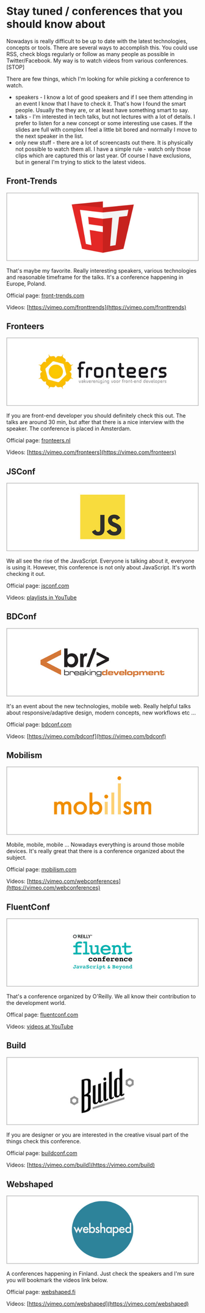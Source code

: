 # Stay tuned / conferences that you should know about

Nowadays is really difficult to be up to date with the latest technologies, concepts or tools. There are several ways to accomplish this. You could use RSS, check blogs regularly or follow as many people as possible in Twitter/Facebook. My way is to watch videos from various conferences.[STOP]

There are few things, which I'm looking for while picking a conference to watch.

  - speakers - I know a lot of good speakers and if I see them attending in an event I know that I have to check it. That's how I found the smart people. Usually the they are, or at least have something smart to say.
  - talks - I'm interested in tech talks, but not lectures with a lot of details. I prefer to listen for a new concept or some interesting use cases. If the slides are full with complex I feel a little bit bored and normally I move to the next speaker in the list.
  - only new stuff - there are a lot of screencasts out there. It is physically not possible to watch them all. I have a simple rule - watch only those clips which are captured this or last year. Of course I have exclusions, but in general I'm trying to stick to the latest videos. 

## Front-Trends

![Stay tuned / conferences that you should know about](img/front-trends.jpg)

That's maybe my favorite. Really interesting speakers, various technologies and reasonable timeframe for the talks. It's a conference happening in Europe, Poland.

Official page: [front-trends.com](front-trends.com)

Videos: [https://vimeo.com/fronttrends](https://vimeo.com/fronttrends)

## Fronteers

![Stay tuned / conferences that you should know about](img/fronteers.jpg)

If you are front-end developer you should definitely check this out. The talks are around 30 min, but after that there is a nice interview with the speaker. The conference is placed in Amsterdam.

Official page: [fronteers.nl](http://fronteers.nl/)

Videos: [https://vimeo.com/fronteers](https://vimeo.com/fronteers)

## JSConf

![Stay tuned / conferences that you should know about](img/jsconf.jpg)

We all see the rise of the JavaScript. Everyone is talking about it, everyone is using it. However, this conference is not only about JavaScript. It's worth checking it out.

Official page: [jsconf.com](http://jsconf.com/)

Videos: [playlists in YouTube](http://www.youtube.com/user/jsconfeu/videos?shelf_index=0&view=1&sort=dd)

## BDConf

![Stay tuned / conferences that you should know about](img/bdconf.jpg)

It's an event about the new technologies, mobile web. Really helpful talks about responsive/adaptive design, modern concepts, new workflows etc ...

Official page: [bdconf.com](http://bdconf.com/)

Videos: [https://vimeo.com/bdconf](https://vimeo.com/bdconf)

## Mobilism

![Stay tuned / conferences that you should know about](img/mobilism.jpg)

Mobile, mobile, mobile ... Nowadays everything is around those mobile devices. It's really great that there is a conference organized about the subject.

Official page: [mobilism.com](http://mobilism.nl/)

Videos: [https://vimeo.com/webconferences](https://vimeo.com/webconferences)

## FluentConf

![Stay tuned / conferences that you should know about](img/fluent.jpg)

That's a conference organized by O'Reilly. We all know their contribution to the development world.

Offical page: [fluentconf.com](http://fluentconf.com/)

Videos: [videos at YouTube](http://www.youtube.com/view_play_list?p=SP055Epbe6d5avZGXwE5u039VQq_oQFgrc)

## Build

![Stay tuned / conferences that you should know about](img/build.jpg)

If you are designer or you are interested in the creative visual part of the things check this conference.

Official page: [buildconf.com](http://buildconf.com)

Videos: [https://vimeo.com/build](https://vimeo.com/build)

## Webshaped

![Stay tuned / conferences that you should know about](img/webshaped.jpg)

A conferences happening in Finland. Just check the speakers and I'm sure you will bookmark the videos link below.

Official page: [webshaped.fi](http://webshaped.fi/)

Videos: [https://vimeo.com/webshaped](https://vimeo.com/webshaped)

